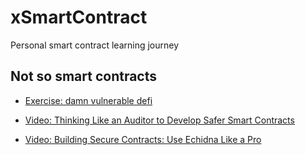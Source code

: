 # xSmartContract

Personal smart contract learning journey

## Not so smart contracts

- [Exercise: damn vulnerable defi](./damn-vulnerable-defi/)

- [Video: Thinking Like an Auditor to Develop Safer Smart Contracts](https://www.youtube.com/watch?v=zzpMvNvhAaw)
- [Video: Building Secure Contracts: Use Echidna Like a Pro](https://archive.devcon.org/archive/watch/6/building-secure-contracts-use-echidna-like-a-pro/?playlist=Security&tab=YouTube)


